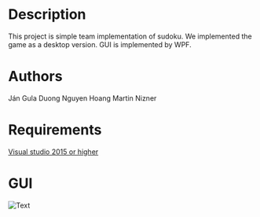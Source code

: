 # Description
This project is simple team implementation of sudoku. We implemented the game as a desktop version. GUI is implemented by WPF.

# Authors
Ján Gula
Duong Nguyen Hoang
Martin Nizner

# Requirements
<a href="https://www.visualstudio.com/cs/downloads/?rr=https%3A%2F%2Fwww.google.cz%2F"> Visual studio 2015 or higher</a>

# GUI
![Text](https://i.imgur.com/Yu0Qwzi.jpg "GUI")

